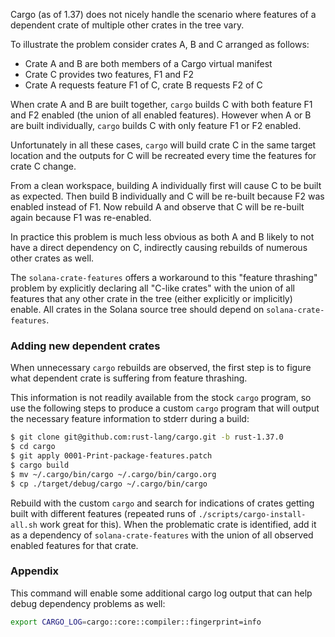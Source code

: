 
Cargo (as of 1.37) does not nicely handle the scenario where features of a
dependent crate of multiple other crates in the tree vary.

To illustrate the problem consider crates A, B and C arranged as follows:
* Crate A and B are both members of a Cargo virtual manifest
* Crate C provides two features, F1 and F2
* Crate A requests feature F1 of C, crate B requests F2 of C

When crate A and B are built together, `cargo` builds C with both feature F1 and
F2 enabled (the union of all enabled features).  However when A or B are built
individually, `cargo` builds C with only feature F1 or F2 enabled.

Unfortunately in all these cases, `cargo` will build crate C in the same target
location and the outputs for C will be recreated every time the features for crate C
change.

From a clean workspace, building A individually first will cause C to be built
as expected.  Then build B individually and C will be re-built because F2 was
enabled instead of F1.  Now rebuild A and observe that C will be re-built again
because F1 was re-enabled.

In practice this problem is much less obvious as both A and B likely to not have
a direct dependency on C, indirectly causing rebuilds of numerous other crates as well.

The `solana-crate-features` offers a workaround to this "feature thrashing"
problem by explicitly declaring all "C-like crates" with the union of all features
that any other crate in the tree (either explicitly or implicitly) enable.  All
crates in the Solana source tree should depend on `solana-crate-features`.

### Adding new dependent crates
When unnecessary `cargo` rebuilds are observed, the first step is to figure what
dependent crate is suffering from feature thrashing.

This information is not readily available from the stock `cargo` program, so use
the following steps to produce a custom `cargo` program that will output the
necessary feature information to stderr during a build:
```bash
$ git clone git@github.com:rust-lang/cargo.git -b rust-1.37.0
$ cd cargo
$ git apply 0001-Print-package-features.patch
$ cargo build
$ mv ~/.cargo/bin/cargo ~/.cargo/bin/cargo.org
$ cp ./target/debug/cargo ~/.cargo/bin/cargo
```

Rebuild with the custom `cargo` and search for indications of crates getting
built with different features (repeated runs of `./scripts/cargo-install-all.sh`
work great for this).  When the problematic crate is identified, add it as a
dependency of `solana-crate-features` with the union of all observed enabled
features for that crate.

### Appendix
This command will enable some additional cargo log output that can help debug
dependency problems as well:
```bash
export CARGO_LOG=cargo::core::compiler::fingerprint=info
```
